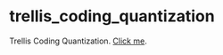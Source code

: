 # trellis_coding_quantization
Trellis Coding Quantization.  [Click me](https://vicente-gonzalez-ruiz.github.io/trellis_codec_quantization/).
